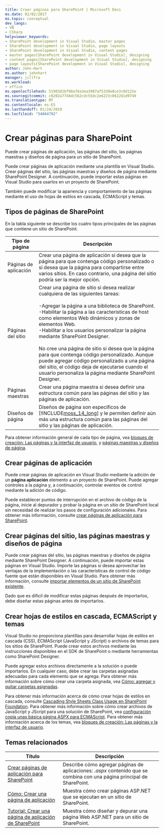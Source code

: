 ```yaml
---
title: Crear páginas para SharePoint | Microsoft Docs
ms.date: 02/02/2017
ms.topic: conceptual
dev_langs:
- VB
- CSharp
helpviewer_keywords:
- SharePoint development in Visual Studio, master pages
- SharePoint development in Visual Studio, page layouts
- SharePoint development in Visual Studio, content pages
- master pages[SharePoint development in Visual Studio], designing
- content pages[SharePoint development in Visual Studio], designing
- page layouts[SharePoint development in Visual Studio], designing
author: John-Hart
ms.author: johnhart
manager: jillfra
ms.workload:
- office
ms.openlocfilehash: 51903d1bf98a76a3ea3987af5330e8ce3c0d125e
ms.sourcegitcommit: c0202a77d4dc562cdc55dc2e6223c062281d9749
ms.translationtype: MT
ms.contentlocale: es-ES
ms.lasthandoff: 01/24/2019
ms.locfileid: "54864792"
---
```

# <a name="create-pages-for-sharepoint"></a>Crear páginas para SharePoint
  Puede crear páginas de aplicación, las páginas del sitio, las páginas maestras y diseños de página para un sitio de SharePoint.  
  
 Puede crear páginas de aplicación mediante una plantilla en Visual Studio. Crear páginas del sitio, las páginas maestras y diseños de página mediante SharePoint Designer. A continuación, puede importar estas páginas en Visual Studio para usarlos en un proyecto de SharePoint.  
  
 También puede modificar la apariencia y comportamiento de las páginas mediante el uso de hojas de estilos en cascada, ECMAScript y temas.  
  
## <a name="types-of-sharepoint-pages"></a>Tipos de páginas de SharePoint
 En la tabla siguiente se describe los cuatro tipos principales de las páginas que contiene un sitio de SharePoint.  
  
|Tipo de página|Descripción|  
|---------------|-----------------|  
|Páginas de aplicación|Crear una página de aplicación si desea que la página para que contenga código personalizado o si desea que la página para compartirse entre varios sitios. En caso contrario, una página del sitio podría ser la mejor opción.|  
|Páginas del sitio|Crear una página de sitio si desea realizar cualquiera de las siguientes tareas:<br /><br /> -Agregar la página a una biblioteca de SharePoint.<br />-Habilitar la página a las características de host como elementos Web dinámicos y zonas de elementos Web.<br />-Habilitar a los usuarios personalizar la página mediante SharePoint Designer.<br /><br /> No cree una página de sitio si desea que la página para que contenga código personalizado. Aunque puede agregar código personalizado a una página del sitio, el código deja de ejecutarse cuando el usuario personaliza la página mediante SharePoint Designer.|  
|Páginas maestras|Crear una página maestra si desea definir una estructura común para las páginas del sitio y las páginas de aplicación.|  
|Diseños de página|Diseños de página son específicos de [!INCLUDE[moss_14_long](../sharepoint/includes/moss-14-long-md.md)] y le permiten definir aún más una estructura común para las páginas del sitio y las páginas de aplicación.|  
  
 Para obtener información general de cada tipo de página, vea [bloques de creación: Las páginas y la interfaz de usuario](http://go.microsoft.com/fwlink/?LinkID=182095), y [páginas maestras y diseños de página](http://go.microsoft.com/fwlink/?LinkID=182096).  
  
## <a name="create-application-pages"></a>Crear páginas de aplicación
 Puede crear páginas de aplicación en Visual Studio mediante la adición de un **página aplicación** elemento a un proyecto de SharePoint. Puede agregar controles a la página y, a continuación, controlar eventos de control mediante la adición de código.  
  
 Puede establecer puntos de interrupción en el archivo de código de la página, inicie al depurador y probar la página en un sitio de SharePoint local sin necesidad de realizar los pasos de configuración adicionales. Para obtener más información, consulte [crear páginas de aplicación para SharePoint](../sharepoint/creating-application-pages-for-sharepoint.md).  
  
## <a name="create-site-pages-master-pages-and-page-layouts"></a>Crear páginas del sitio, las páginas maestras y diseños de página
 Puede crear páginas del sitio, las páginas maestras y diseños de página mediante SharePoint Designer. A continuación, puede importar estas páginas en Visual Studio. Importe las páginas si desea aprovechar las ventajas de la implementación o las características de control de código fuente que están disponibles en Visual Studio. Para obtener más información, consulte [importar elementos de un sitio de SharePoint existente](../sharepoint/importing-items-from-an-existing-sharepoint-site.md).  
  
 Dado que es difícil de modificar estas páginas después de importarlos, debe diseñar estas páginas antes de importarlos.  
  
## <a name="create-cascading-style-sheets-ecmascript-and-themes"></a>Crear hojas de estilos en cascada, ECMAScript y temas
 Visual Studio no proporciona plantillas para desarrollar hojas de estilos en cascada (CSS), ECMAScript (JavaScript y JScript) o archivos de temas para los sitios de SharePoint. Puede crear estos archivos mediante las instrucciones disponibles en el SDK de SharePoint o mediante herramientas como SharePoint Designer.  
  
 Puede agregar estos archivos directamente a la solución o puede importarlos. En cualquier caso, debe crear las carpetas asignadas adecuadas para cada elemento que se agrega. Para obtener más información sobre cómo crear una carpeta asignada, vea [Cómo: agregar y quitar carpetas asignadas](../sharepoint/how-to-add-and-remove-mapped-folders.md).  
  
 Para obtener más información acerca de cómo crear hojas de estilos en cascada, consulte [Cascading Style Sheets Class Usage en SharePoint Foundation](http://go.microsoft.com/fwlink/?LinkID=182098). Para obtener más información sobre cómo crear archivos de JavaScript y JScript para una solución de SharePoint, vea [configuración copia unas básica página ASPX para ECMAScript](http://go.microsoft.com/fwlink/?LinkID=182099). Para obtener más información acerca de los temas, vea [bloques de creación: Las páginas y la interfaz de usuario](http://go.microsoft.com/fwlink/?LinkID=182095).  
  
## <a name="related-topics"></a>Temas relacionados
  
|Título|Descripción|  
|-----------|-----------------|  
|[Crear páginas de aplicación para SharePoint](../sharepoint/creating-application-pages-for-sharepoint.md)|Describe cómo agregar páginas de aplicaciones: *.aspx* contenido que se combina con una página principal de SharePoint.|  
|[Cómo: Crear una página de aplicación](../sharepoint/how-to-create-an-application-page.md)|Muestra cómo crear páginas ASP.NET que se ejecutan en un sitio de SharePoint.|  
|[Tutorial: Crear una página de aplicación de SharePoint](../sharepoint/walkthrough-creating-a-sharepoint-application-page.md)|Muestra cómo diseñar y depurar una página Web ASP.NET para un sitio de SharePoint.|  
